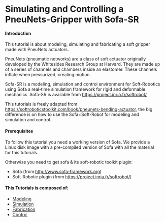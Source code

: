 Simulating and Controlling a PneuNets-Gripper with Sofa-SR
=======================


#### Introduction
This tutorial is about modeling, simulating and fabricating a soft gripper made with PneuNets actuators. 

PneuNets (pneumatic networks) are a class of soft actuator originally developed by the Whitesides Research Group at Harvard. They are made up of a series of channels and chambers inside an elastomer. These channels inflate when pressurized, creating 
motion.

Sofa-SR is a modeling, simulation and control environment for Soft-Robotics using Sofa a real-time simulation framework for rigid and deformable mechanics. Sofa-SR is available from https://project.inria.fr/softrobot/

This tutorials is freely adapted from  https://softroboticstoolkit.com/book/pneunets-bending-actuator, the big difference is on how to use the Sofa+Soft-Robot for modeling and simulation and control. 


#### Prerequisites
To follow this tutorial you need a working version of Sofa. We provide a Linux disk image with a pre-compiled version of Sofa with all the material for this tutorials. 

Otherwise you need to get sofa & its soft-robotic toolkit plugin:
- Sofa (from http://www.sofa-framework.org)
- Soft-Robotic plugin (from https://project.inria.fr/softrobot/)

#### This Tutorials is composed of: 
- [Modeling](parts/modeling.md)
- [Simulation](parts/simulation.md)
- [Fabrication](parts/fabrication.md)
- [Control](parts/control.md)
